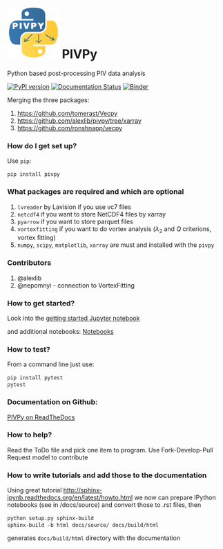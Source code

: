 


#  <img src="pivpy_logo.png" alt="PIVPy" width="120" height="120">  PIVPy 

Python based post-processing PIV data analysis


[![PyPI version](https://badge.fury.io/py/pivpy.svg)](https://badge.fury.io/py/pivpy)
[![Documentation Status](https://readthedocs.org/projects/pivpy/badge/?version=latest)](https://pivpy.readthedocs.io/en/latest/?badge=latest)
[![Binder](https://mybinder.org/badge_logo.svg)](https://mybinder.org/v2/gh/alexlib/pivpy/master?filepath=examples%2Fnotebooks%2FGetting_Started.ipynb)



Merging the three packages: 
1. https://github.com/tomerast/Vecpy
2. https://github.com/alexlib/pivpy/tree/xarray
3. https://github.com/ronshnapp/vecpy




### How do I get set up? ###

Use `pip`:  

    pip install pivpy
    
### What packages are required and which are optional

1. `lvreader` by Lavision if you use vc7 files
2. `netcdf4` if you want to store NetCDF4 files by xarray
3. `pyarrow` if you want to store parquet files
4. `vortexfitting` if you want to do vortex analysis ($\lambda_2$ and $Q$ criterions, vortex fitting) 
5. `numpy`, `scipy`, `matplotlib`, `xarray` are must and installed with the `pivpy`


 
### Contributors

1. @alexlib
2. @nepomnyi - connection to VortexFitting 

    
### How to get started? 

Look into the [getting started Jupyter notebook](https://github.com/alexlib/pivpy/blob/master/examples/notebooks/Getting_Started.ipynb)

and additional notebooks:
[Notebooks](https://github.com/alexlib/pivpy/blob/master/examples/notebooks/)



### How to test? ### 

From a command line just use:

    pip install pytest
    pytest
    
### Documentation on Github:

[PIVPy on ReadTheDocs](http://pivpy.readthedocs.io)

### How to help? ###

Read the ToDo file and pick one item to program. Use Fork-Develop-Pull Request model to 
contribute

### How to write tutorials and add those to the documentation ###

Using great tutorial http://sphinx-ipynb.readthedocs.org/en/latest/howto.html we now can 
prepare IPython notebooks (see in /docs/source) and convert those to .rst files, then 

    python setup.py sphinx-build
    sphinx-build -b html docs/source/ docs/build/html
    
generates ```docs/build/html``` directory with the documentation
